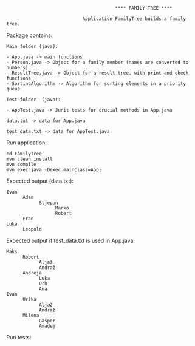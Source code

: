                                             **** FAMILY-TREE ****
                                        
                                Application FamilyTree builds a family tree. 

Package contains:

    Main folder (java):

    - App.java -> main functions
    - Person.java -> Object for a family member (names are converted to numbers)
    - ResultTree.java -> Object for a result tree, with print and check functions
    - SortingAlgorithm -> Algorithm for sorting elements in a priority queue
    
    Test folder  (java):

    - AppTest.java -> Junit tests for crucial methods in App.java
    
    data.txt -> data for App.java
    
    test_data.txt -> data for AppTest.java

Run application:

    cd FamilyTree  
    mvn clean install
    mvn compile
    mvn exec:java -Dexec.mainClass=App;

Expected output (data.txt):

    Ivan
          Adam
                Stjepan
                      Marko
                      Robert
          Fran
    Luka
          Leopold
      
      
Expected output if test_data.txt is used in App.java:


    Maks
          Robert
                Aljaž
                Andraž
          Andreja
                Luka
                Urh
                Ana
    Ivan
          Urška
                Aljaž
                Andraž
          Milena
                Gašper
                Amadej

Run tests:
         